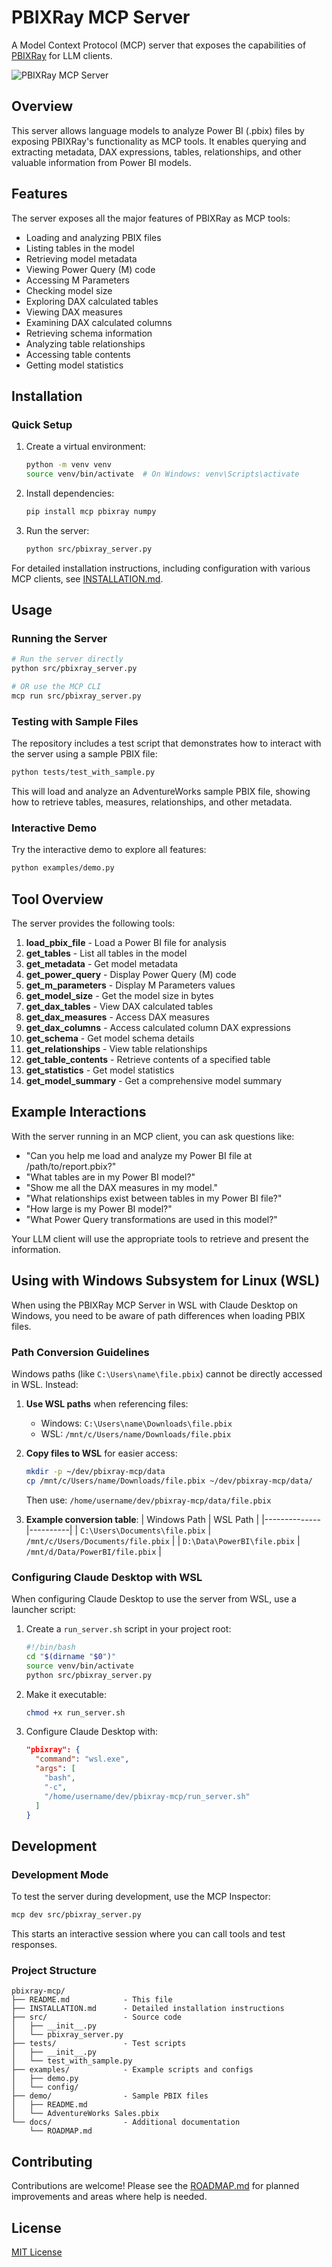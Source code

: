 # PBIXRay MCP Server

A Model Context Protocol (MCP) server that exposes the capabilities of [PBIXRay](https://github.com/Hugoberry/pbixray) for LLM clients.

![PBIXRay MCP Server](https://github.com/Hugoberry/pbixray/raw/master/docs/img/logo.png)

## Overview

This server allows language models to analyze Power BI (.pbix) files by exposing PBIXRay's functionality as MCP tools. It enables querying and extracting metadata, DAX expressions, tables, relationships, and other valuable information from Power BI models.

## Features

The server exposes all the major features of PBIXRay as MCP tools:

- Loading and analyzing PBIX files
- Listing tables in the model
- Retrieving model metadata
- Viewing Power Query (M) code
- Accessing M Parameters
- Checking model size
- Exploring DAX calculated tables
- Viewing DAX measures
- Examining DAX calculated columns
- Retrieving schema information
- Analyzing table relationships
- Accessing table contents
- Getting model statistics

## Installation

### Quick Setup

1. Create a virtual environment:
   ```bash
   python -m venv venv
   source venv/bin/activate  # On Windows: venv\Scripts\activate
   ```

2. Install dependencies:
   ```bash
   pip install mcp pbixray numpy
   ```

3. Run the server:
   ```bash
   python src/pbixray_server.py
   ```

For detailed installation instructions, including configuration with various MCP clients, see [INSTALLATION.md](INSTALLATION.md).

## Usage

### Running the Server

```bash
# Run the server directly
python src/pbixray_server.py

# OR use the MCP CLI
mcp run src/pbixray_server.py
```

### Testing with Sample Files

The repository includes a test script that demonstrates how to interact with the server using a sample PBIX file:

```bash
python tests/test_with_sample.py
```

This will load and analyze an AdventureWorks sample PBIX file, showing how to retrieve tables, measures, relationships, and other metadata.

### Interactive Demo

Try the interactive demo to explore all features:

```bash
python examples/demo.py
```

## Tool Overview

The server provides the following tools:

1. **load_pbix_file** - Load a Power BI file for analysis
2. **get_tables** - List all tables in the model
3. **get_metadata** - Get model metadata
4. **get_power_query** - Display Power Query (M) code
5. **get_m_parameters** - Display M Parameters values
6. **get_model_size** - Get the model size in bytes
7. **get_dax_tables** - View DAX calculated tables
8. **get_dax_measures** - Access DAX measures
9. **get_dax_columns** - Access calculated column DAX expressions
10. **get_schema** - Get model schema details
11. **get_relationships** - View table relationships
12. **get_table_contents** - Retrieve contents of a specified table
13. **get_statistics** - Get model statistics
14. **get_model_summary** - Get a comprehensive model summary

## Example Interactions

With the server running in an MCP client, you can ask questions like:

- "Can you help me load and analyze my Power BI file at /path/to/report.pbix?"
- "What tables are in my Power BI model?"
- "Show me all the DAX measures in my model."
- "What relationships exist between tables in my Power BI file?"
- "How large is my Power BI model?"
- "What Power Query transformations are used in this model?"

Your LLM client will use the appropriate tools to retrieve and present the information.

## Using with Windows Subsystem for Linux (WSL)

When using the PBIXRay MCP Server in WSL with Claude Desktop on Windows, you need to be aware of path differences when loading PBIX files.

### Path Conversion Guidelines

Windows paths (like `C:\Users\name\file.pbix`) cannot be directly accessed in WSL. Instead:

1. **Use WSL paths** when referencing files:
   - Windows: `C:\Users\name\Downloads\file.pbix`
   - WSL: `/mnt/c/Users/name/Downloads/file.pbix`

2. **Copy files to WSL** for easier access:
   ```bash
   mkdir -p ~/dev/pbixray-mcp/data
   cp /mnt/c/Users/name/Downloads/file.pbix ~/dev/pbixray-mcp/data/
   ```
   Then use: `/home/username/dev/pbixray-mcp/data/file.pbix`

3. **Example conversion table**:
   | Windows Path | WSL Path |
   |--------------|----------|
   | `C:\Users\Documents\file.pbix` | `/mnt/c/Users/Documents/file.pbix` |
   | `D:\Data\PowerBI\file.pbix` | `/mnt/d/Data/PowerBI/file.pbix` |

### Configuring Claude Desktop with WSL

When configuring Claude Desktop to use the server from WSL, use a launcher script:

1. Create a `run_server.sh` script in your project root:
   ```bash
   #!/bin/bash
   cd "$(dirname "$0")"
   source venv/bin/activate
   python src/pbixray_server.py
   ```

2. Make it executable:
   ```bash
   chmod +x run_server.sh
   ```

3. Configure Claude Desktop with:
   ```json
   "pbixray": {
     "command": "wsl.exe",
     "args": [
       "bash",
       "-c",
       "/home/username/dev/pbixray-mcp/run_server.sh"
     ]
   }
   ```

## Development

### Development Mode

To test the server during development, use the MCP Inspector:

```bash
mcp dev src/pbixray_server.py
```

This starts an interactive session where you can call tools and test responses.

### Project Structure

```
pbixray-mcp/
├── README.md            - This file
├── INSTALLATION.md      - Detailed installation instructions
├── src/                 - Source code
│   ├── __init__.py
│   └── pbixray_server.py
├── tests/               - Test scripts
│   ├── __init__.py
│   └── test_with_sample.py
├── examples/            - Example scripts and configs
│   ├── demo.py
│   └── config/
├── demo/                - Sample PBIX files
│   ├── README.md
│   └── AdventureWorks Sales.pbix
└── docs/                - Additional documentation
    └── ROADMAP.md
```

## Contributing

Contributions are welcome! Please see the [ROADMAP.md](docs/ROADMAP.md) for planned improvements and areas where help is needed.

## License

[MIT License](LICENSE)
